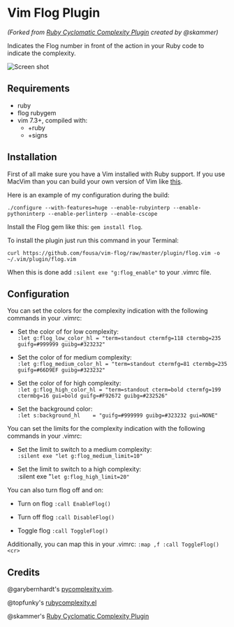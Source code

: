 Vim Flog Plugin
===============

_(Forked from [Ruby Cyclomatic Complexity Plugin](https://github.com/skammer/vim-ruby-complexity) created by @skammer)_

Indicates the Flog number in front of the action in your Ruby code to indicate the complexity.

![Screen shot](http://10to1.blog.s3.amazonaws.com/vim-flog.png)

Requirements
------------

* ruby
* flog rubygem
* vim 7.3+, compiled with:
  * +ruby
  * +signs

Installation
------------

First of all make sure you have a Vim installed with Ruby support. If you use MacVim than you can build your own version of Vim like [this](https://github.com/b4winckler/macvim/wiki/Building).

Here is an example of my configuration during the build:

`./configure --with-features=huge --enable-rubyinterp --enable-pythoninterp --enable-perlinterp --enable-cscope`

Install the Flog gem like this: `gem install flog`.

To install the plugin just run this command in your Terminal:

`curl https://github.com/fousa/vim-flog/raw/master/plugin/flog.vim -o ~/.vim/plugin/flog.vim`

When this is done add `:silent exe "g:flog_enable"` to your .vimrc file.

Configuration
-------------

You can set the colors for the complexity indication with the following commands in your .vimrc:

* Set the color of for low complexity: <br/>
    `:let g:flog_low_color_hl = "term=standout ctermfg=118 ctermbg=235 guifg=#999999 guibg=#323232"`

* Set the color of for medium complexity: <br/>
    `:let g:flog_medium_color_hl = "term=standout ctermfg=81 ctermbg=235 guifg=#66D9EF guibg=#323232"`

* Set the color of for high complexity: <br/>
    `:let g:flog_high_color_hl = "term=standout cterm=bold ctermfg=199 ctermbg=16 gui=bold guifg=#F92672 guibg=#232526"`

* Set the background color: <br/>
    `:let s:background_hl    = "guifg=#999999 guibg=#323232 gui=NONE"`

You can set the limits for the complexity indication with the following commands in your .vimrc:

* Set the limit to switch to a medium complexity: <br/>
    `:silent exe "let g:flog_medium_limit=10"`

* Set the limit to switch to a high complexity: <br/>
    :silent exe "`let g:flog_high_limit=20"`

You can also turn flog off and on:

* Turn on flog
    `:call EnableFlog()`

* Turn off flog
    `:call DisableFlog()`

* Toggle flog
    `:call ToggleFlog()`

Additionally, you can map this in your .vimrc:
    `:map ,f :call ToggleFlog()<cr>`

Credits
-------

@garybernhardt's [pycomplexity.vim](http://bitbucket.org/garybernhardt/pycomplexity).

@topfunky's [rubycomplexity.el](https://github.com/topfunky/emacs-starter-kit/tree/master/vendor/ruby-complexity/)

@skammer's [Ruby Cyclomatic Complexity Plugin](https://github.com/skammer/vim-ruby-complexity)
